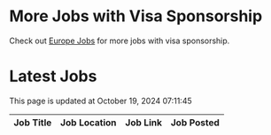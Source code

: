 # More Jobs with Visa Sponsorship

Check out [Europe Jobs](https://github.com/sureshparimi/europejobs#latest-jobs) for more jobs with visa sponsorship.

# Latest Jobs

This page is updated at October 19, 2024 07:11:45

| Job Title | Job Location | Job Link | Job Posted |
| --- | --- | --- | --- |
